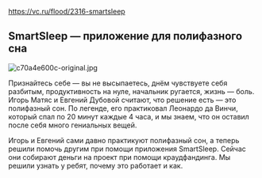 https://vc.ru/flood/2316-smartsleep
## SmartSleep — приложение для полифазного сна
![c70a4e600c-original.jpg]({{site.baseurl}}/_settings/media/c70a4e600c-original.jpg)



Признайтесь себе — вы не высыпаетесь, днём чувствуете себя разбитым, продуктивность на нуле, начальник ругается, жизнь — боль. Игорь Матяс и Евгений Дубовой считают, что решение есть — это полифазный сон. По легенде, его практиковал Леонардо да Винчи, который спал по 20 минут каждые 4 часа, и мы знаем, что он оставил после себя много гениальных вещей.

Игорь и Евгений сами давно практикуют полифазный сон, а теперь решили помочь другим при помощи приложения SmartSleep. Сейчас они собирают деньги на проект при помощи краудфандинга. Мы решили узнать у ребят, почему это работает и как.

